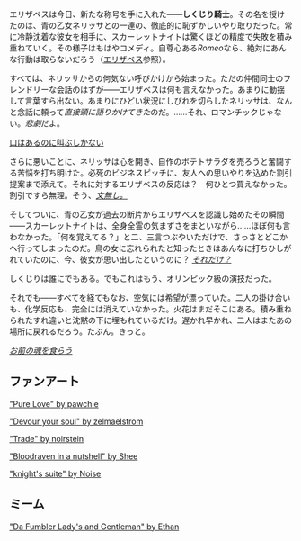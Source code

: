 <!-- title: しくじり騎士 -->
<!-- relationship: Romantic -->

エリザベスは今日、新たな称号を手に入れた――**しくじり騎士**。その名を授けたのは、青の乙女ネリッサとの一連の、徹底的に恥ずかしいやり取りだった。常に冷静沈着な彼女を相手に、スカーレットナイトは驚くほどの精度で失敗を積み重ねていく。その様子はもはやコメディ。自尊心ある*Romeo*なら、絶対にあんな行動は取らないだろう（[エリザベス](#node:liz)参照）。

すべては、ネリッサからの何気ない呼びかけから始まった。ただの仲間同士のフレンドリーな会話のはずが――エリザベスは何も言えなかった。あまりに動揺して言葉すら出ない。あまりにひどい状況にしびれを切らしたネリッサは、なんと念話に頼って*直接頭に語りかけてきた*のだ。……それ、ロマンチックじゃない。*悲劇*だよ。

[口はあるのに叫ぶしかない](#embed:https://www.youtube.com/live/wnQuawM-3Jc?si=OdzATm030ekRJ4KZ&t=627)

さらに悪いことに、ネリッサは心を開き、自作のポテトサラダを売ろうと奮闘する苦悩を打ち明けた。必死のビジネスピッチに、友人への思いやりを込めた割引提案まで添えて。それに対するエリザベスの反応は？　何ひとつ買えなかった。割引ですら無理。そう、[_文無し。_](https://www.youtube.com/live/wnQuawM-3Jc?si=IGTI21nWiEMonaNo&t=1476)

そしてついに、青の乙女が過去の断片からエリザベスを認識し始めたその瞬間――スカーレットナイトは、全身全霊の気まずさをまといながら……ほぼ何も言わなかった。「何を覚えてる？」と二、三言つぶやいただけで、さっさとどこかへ行ってしまったのだ。鳥の女に忘れられたと知ったときはあんなに打ちひしがれていたのに、今、彼女が思い出したというのに？ [_それだけ？_](https://www.youtube.com/live/wnQuawM-3Jc?si=rZrI8isM6Zm8ZSzh&t=8191)

しくじりは誰にでもある。でもこれはもう、オリンピック級の演技だった。

それでも――すべてを経てもなお、空気には希望が漂っていた。二人の掛け合いも、化学反応も、完全には消えていなかった。火花はまだそこにある。積み重ねられたすれ違いと沈黙の下に埋もれているだけ。遅かれ早かれ、二人はまたあの場所に戻れるだろう。たぶん。きっと。

[_お前の魂を食らう_](#embed:https://www.youtube.com/live/wnQuawM-3Jc?si=sFtbzq1H7HIFxZeg&t=9752)

## ファンアート

["Pure Love" by pawchie](https://x.com/paw_chie/status/1923480569280856202)

["Devour your soul" by zelmaelstrom](https://x.com/zelmaelstrom/status/1922782098202488961)

["Trade" by noirstein](https://x.com/noirstein/status/1919950989265658028)

["Bloodraven in a nutshell" by Shee](https://x.com/tianshiko/status/1934050252702802157)

["knight's suite" by Noise](https://x.com/lestkrr/status/1920892560521715876)

## ミーム

["Da Fumbler Lady's and Gentleman" by Ethan](https://x.com/JailbirdUnion/status/1920327487017394422)
